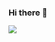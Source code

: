 ### Hi there 👋

<img src="[https://avatars.githubusercontent.com/u/31028354?v=4](https://drive.google.com/file/d/1rtd9jBK14IbsfHZFjdn0CtO7yTLDYmcQ/view?usp=sharing)">
<!--
**anj-bookwormhead/anj-bookwormhead** is a ✨ _special_ ✨ repository because its `README.md` (this file) appears on your GitHub profile.

Here are some ideas to get you started:

- 🔭 I’m currently working on ...
- 🌱 I’m currently learning ...
- 👯 I’m looking to collaborate on ...
- 🤔 I’m looking for help with ...
- 💬 Ask me about ...
- 📫 How to reach me: ...
- 😄 Pronouns: ...
- ⚡ Fun fact: ...
-->
